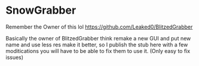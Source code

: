# SnowGrabber
Remember the Owner of this lol https://github.com/Leaked0/BlitzedGrabber


Basically the owner of BlitzedGrabber think remake a new GUI and put new name and use less res make it better, so I publish the stub here with a few moditications you will have to be able to fix them to use it.
(Only easy to fix issues)
